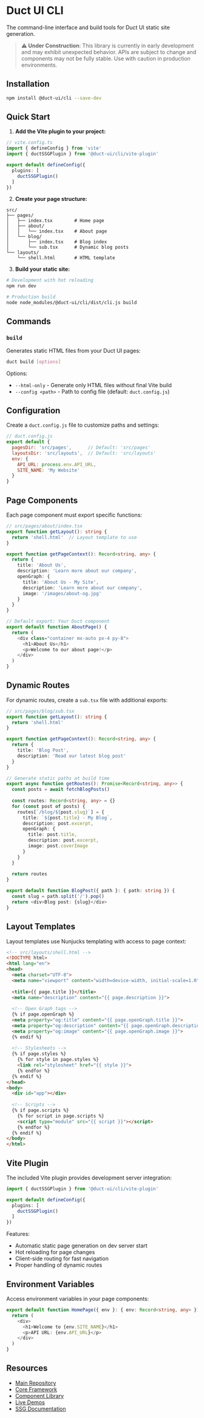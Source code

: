 # Duct UI CLI

The command-line interface and build tools for Duct UI static site generation.

> **⚠️ Under Construction**: This library is currently in early development and may exhibit unexpected behavior. APIs are subject to change and components may not be fully stable. Use with caution in production environments.

## Installation

```bash
npm install @duct-ui/cli --save-dev
```

## Quick Start

1. **Add the Vite plugin to your project:**

```typescript
// vite.config.ts
import { defineConfig } from 'vite'
import { ductSSGPlugin } from '@duct-ui/cli/vite-plugin'

export default defineConfig({
  plugins: [
    ductSSGPlugin()
  ]
})
```

2. **Create your page structure:**

```
src/
├── pages/
│   ├── index.tsx        # Home page
│   ├── about/
│   │   └── index.tsx    # About page
│   └── blog/
│       ├── index.tsx    # Blog index
│       └── sub.tsx      # Dynamic blog posts
└── layouts/
    └── shell.html       # HTML template
```

3. **Build your static site:**

```bash
# Development with hot reloading
npm run dev

# Production build
node node_modules/@duct-ui/cli/dist/cli.js build
```

## Commands

### `build`

Generates static HTML files from your Duct UI pages:

```bash
duct build [options]
```

Options:
- `--html-only` - Generate only HTML files without final Vite build
- `--config <path>` - Path to config file (default: `duct.config.js`)

## Configuration

Create a `duct.config.js` file to customize paths and settings:

```javascript
// duct.config.js
export default {
  pagesDir: 'src/pages',      // Default: 'src/pages'
  layoutsDir: 'src/layouts',  // Default: 'src/layouts'
  env: {
    API_URL: process.env.API_URL,
    SITE_NAME: 'My Website'
  }
}
```

## Page Components

Each page component must export specific functions:

```typescript
// src/pages/about/index.tsx
export function getLayout(): string {
  return 'shell.html'  // Layout template to use
}

export function getPageContext(): Record<string, any> {
  return {
    title: 'About Us',
    description: 'Learn more about our company',
    openGraph: {
      title: 'About Us - My Site',
      description: 'Learn more about our company',
      image: '/images/about-og.jpg'
    }
  }
}

// Default export: Your Duct component
export default function AboutPage() {
  return (
    <div class="container mx-auto px-4 py-8">
      <h1>About Us</h1>
      <p>Welcome to our about page!</p>
    </div>
  )
}
```

## Dynamic Routes

For dynamic routes, create a `sub.tsx` file with additional exports:

```typescript
// src/pages/blog/sub.tsx
export function getLayout(): string {
  return 'shell.html'
}

export function getPageContext(): Record<string, any> {
  return {
    title: 'Blog Post',
    description: 'Read our latest blog post'
  }
}

// Generate static paths at build time
export async function getRoutes(): Promise<Record<string, any>> {
  const posts = await fetchBlogPosts()
  
  const routes: Record<string, any> = {}
  for (const post of posts) {
    routes[`/blog/${post.slug}`] = {
      title: `${post.title} - My Blog`,
      description: post.excerpt,
      openGraph: {
        title: post.title,
        description: post.excerpt,
        image: post.coverImage
      }
    }
  }
  
  return routes
}

export default function BlogPost({ path }: { path: string }) {
  const slug = path.split('/').pop()
  return <div>Blog post: {slug}</div>
}
```

## Layout Templates

Layout templates use Nunjucks templating with access to page context:

```html
<!-- src/layouts/shell.html -->
<!DOCTYPE html>
<html lang="en">
<head>
  <meta charset="UTF-8">
  <meta name="viewport" content="width=device-width, initial-scale=1.0">
  
  <title>{{ page.title }}</title>
  <meta name="description" content="{{ page.description }}">
  
  <!-- Open Graph tags -->
  {% if page.openGraph %}
  <meta property="og:title" content="{{ page.openGraph.title }}">
  <meta property="og:description" content="{{ page.openGraph.description }}">
  <meta property="og:image" content="{{ page.openGraph.image }}">
  {% endif %}
  
  <!-- Stylesheets -->
  {% if page.styles %}
    {% for style in page.styles %}
    <link rel="stylesheet" href="{{ style }}">
    {% endfor %}
  {% endif %}
</head>
<body>
  <div id="app"></div>
  
  <!-- Scripts -->
  {% if page.scripts %}
    {% for script in page.scripts %}
    <script type="module" src="{{ script }}"></script>
    {% endfor %}
  {% endif %}
</body>
</html>
```

## Vite Plugin

The included Vite plugin provides development server integration:

```typescript
import { ductSSGPlugin } from '@duct-ui/cli/vite-plugin'

export default defineConfig({
  plugins: [
    ductSSGPlugin()
  ]
})
```

Features:
- Automatic static page generation on dev server start
- Hot reloading for page changes
- Client-side routing for fast navigation
- Proper handling of dynamic routes

## Environment Variables

Access environment variables in your page components:

```typescript
export default function HomePage({ env }: { env: Record<string, any> }) {
  return (
    <div>
      <h1>Welcome to {env.SITE_NAME}</h1>
      <p>API URL: {env.API_URL}</p>
    </div>
  )
}
```

## Resources

- [Main Repository](https://github.com/navilan/duct-ui)
- [Core Framework](https://www.npmjs.com/package/@duct-ui/core)
- [Component Library](https://www.npmjs.com/package/@duct-ui/components)
- [Live Demos](https://duct-ui.org)
- [SSG Documentation](https://duct-ui.org/docs/static-site-generation)
